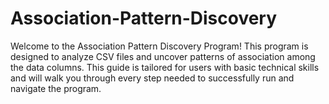 # Association-Pattern-Discovery
Welcome to the Association Pattern Discovery Program! This program is designed to analyze CSV files and uncover patterns of association among the data columns. This guide is tailored for users with basic technical skills and will walk you through every step needed to successfully run and navigate the program.
